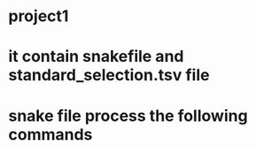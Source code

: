 # project1
# it contain snakefile and standard_selection.tsv file
# snake file process the following commands
